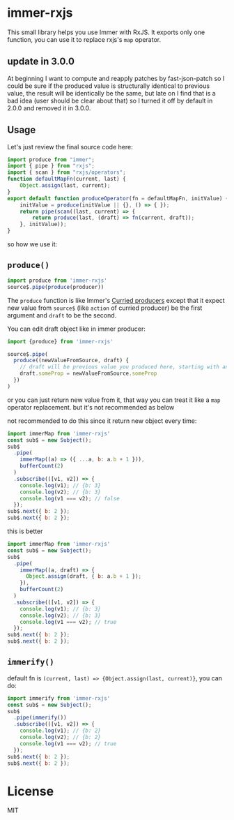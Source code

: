 # immer-rxjs
This small library helps you use Immer with RxJS. It exports only one function, you can use it to replace rxjs's `map` operator.

## update in 3.0.0
At beginning I want to compute and reapply patches by fast-json-patch so I could be sure if the produced value is structurally identical to previous value, the result will be identically be the same, but late on I find that is a bad idea (user should be clear about that) so I turned it off by default in 2.0.0 and removed it in 3.0.0.

## Usage

Let's just review the final source code here:

```javascript
import produce from "immer";
import { pipe } from "rxjs";
import { scan } from "rxjs/operators";
function defaultMapFn(current, last) {
    Object.assign(last, current);
}
export default function produceOperator(fn = defaultMapFn, initValue) {
    initValue = produce(initValue || {}, () => { });
    return pipe(scan((last, current) => {
        return produce(last, (draft) => fn(current, draft));
    }, initValue));
}
```

so how we use it:

## `produce()`
```javascript
import produce from 'immer-rxjs'
source$.pipe(produce(producer))
```

The `produce` function is like Immer's [Curried producers](https://immerjs.github.io/immer/docs/curried-produce) except that it expect new value from `source$` (like `action` of curried producer) be the first argument and `draft` to be the second.

You can edit draft object like in immer producer:

```javascript
import {produce} from 'immer-rxjs'

source$.pipe(
  produce((newValueFromSource, draft) {
    // draft will be previous value you produced here, starting with an empty object
    draft.someProp = newValueFromSource.someProp
  })
)
```

or you can just return new value from it, that way you can treat it like a `map` operator replacement. but it's not recommended as below

not recommended to do this since it return new object every time:
```javascript
import immerMap from 'immer-rxjs'
const sub$ = new Subject();
sub$
  .pipe(
    immerMap((a) => ({ ...a, b: a.b + 1 })),
    bufferCount(2)
  )
  .subscribe(([v1, v2]) => {
    console.log(v1); // {b: 3}
    console.log(v2); // {b: 3}
    console.log(v1 === v2); // false
  });
sub$.next({ b: 2 });
sub$.next({ b: 2 });
```

this is better
```javascript
import immerMap from 'immer-rxjs'
const sub$ = new Subject();
sub$
  .pipe(
    immerMap((a, draft) => {
      Object.assign(draft, { b: a.b + 1 });
    }),
    bufferCount(2)
  )
  .subscribe(([v1, v2]) => {
    console.log(v1); // {b: 3}
    console.log(v2); // {b: 3}
    console.log(v1 === v2); // true
  });
sub$.next({ b: 2 });
sub$.next({ b: 2 });
```

## `immerify()`
default fn is `(current, last) => {Object.assign(last, current)}`, you can do:
```javascript
import immerify from 'immer-rxjs'
const sub$ = new Subject();
sub$
  .pipe(immerify())
  .subscribe(([v1, v2]) => {
    console.log(v1); // {b: 2}
    console.log(v2); // {b: 2}
    console.log(v1 === v2); // true
  });
sub$.next({ b: 2 });
sub$.next({ b: 2 });
```

# License
MIT
